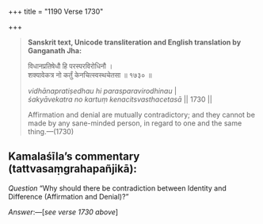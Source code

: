 +++
title = "1190 Verse 1730"

+++
> **Sanskrit text, Unicode transliteration and English translation by Ganganath Jha:** 
>
> विधानप्रतिषेधौ हि परस्परविरोधिनौ ।  
> शक्यावेकत्र नो कर्तुं केनचित्स्वस्थचेतसा ॥ १७३० ॥ 
>
> *vidhānapratiṣedhau hi parasparavirodhinau* \|  
> *śakyāvekatra no kartuṃ kenacitsvasthacetasā* \|\| 1730 \|\| 
>
> Affirmation and denial are mutually contradictory; and they cannot be made by any sane-minded person, in regard to one and the same thing.—(1730)



## Kamalaśīla’s commentary (tattvasaṃgrahapañjikā):

*Question* “Why should there be contradiction between Identity and Difference (Affirmation and Denial)?”

*Answer*:—[*see verse 1730 above*]


